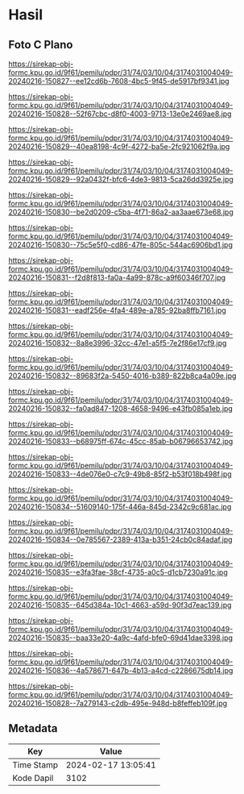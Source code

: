 # Hasil

## Foto C Plano

https://sirekap-obj-formc.kpu.go.id/9f61/pemilu/pdpr/31/74/03/10/04/3174031004049-20240216-150827--ee12cd6b-7608-4bc5-9f45-de5917bf9341.jpg

https://sirekap-obj-formc.kpu.go.id/9f61/pemilu/pdpr/31/74/03/10/04/3174031004049-20240216-150828--52f67cbc-d8f0-4003-9713-13e0e2469ae8.jpg

https://sirekap-obj-formc.kpu.go.id/9f61/pemilu/pdpr/31/74/03/10/04/3174031004049-20240216-150829--40ea8198-4c9f-4272-ba5e-2fc921062f9a.jpg

https://sirekap-obj-formc.kpu.go.id/9f61/pemilu/pdpr/31/74/03/10/04/3174031004049-20240216-150829--92a0432f-bfc6-4de3-9813-5ca26dd3925e.jpg

https://sirekap-obj-formc.kpu.go.id/9f61/pemilu/pdpr/31/74/03/10/04/3174031004049-20240216-150830--be2d0209-c5ba-4f71-86a2-aa3aae673e68.jpg

https://sirekap-obj-formc.kpu.go.id/9f61/pemilu/pdpr/31/74/03/10/04/3174031004049-20240216-150830--75c5e5f0-cd86-47fe-805c-544ac6906bd1.jpg

https://sirekap-obj-formc.kpu.go.id/9f61/pemilu/pdpr/31/74/03/10/04/3174031004049-20240216-150831--f2d8f813-fa0a-4a99-878c-a9f60346f707.jpg

https://sirekap-obj-formc.kpu.go.id/9f61/pemilu/pdpr/31/74/03/10/04/3174031004049-20240216-150831--eadf256e-4fa4-489e-a785-92ba8ffb7161.jpg

https://sirekap-obj-formc.kpu.go.id/9f61/pemilu/pdpr/31/74/03/10/04/3174031004049-20240216-150832--8a8e3996-32cc-47e1-a5f5-7e2f86e17cf9.jpg

https://sirekap-obj-formc.kpu.go.id/9f61/pemilu/pdpr/31/74/03/10/04/3174031004049-20240216-150832--89683f2a-5450-4016-b389-822b8ca4a09e.jpg

https://sirekap-obj-formc.kpu.go.id/9f61/pemilu/pdpr/31/74/03/10/04/3174031004049-20240216-150832--fa0ad847-1208-4658-9496-e43fb085a1eb.jpg

https://sirekap-obj-formc.kpu.go.id/9f61/pemilu/pdpr/31/74/03/10/04/3174031004049-20240216-150833--b68975ff-674c-45cc-85ab-b06796653742.jpg

https://sirekap-obj-formc.kpu.go.id/9f61/pemilu/pdpr/31/74/03/10/04/3174031004049-20240216-150833--4de076e0-c7c9-49b8-85f2-b53f018b498f.jpg

https://sirekap-obj-formc.kpu.go.id/9f61/pemilu/pdpr/31/74/03/10/04/3174031004049-20240216-150834--51609140-175f-446a-845d-2342c9c681ac.jpg

https://sirekap-obj-formc.kpu.go.id/9f61/pemilu/pdpr/31/74/03/10/04/3174031004049-20240216-150834--0e785567-2389-413a-b351-24cb0c84adaf.jpg

https://sirekap-obj-formc.kpu.go.id/9f61/pemilu/pdpr/31/74/03/10/04/3174031004049-20240216-150835--e3fa3fae-38cf-4735-a0c5-d1cb7230a91c.jpg

https://sirekap-obj-formc.kpu.go.id/9f61/pemilu/pdpr/31/74/03/10/04/3174031004049-20240216-150835--645d384a-10c1-4663-a59d-90f3d7eac139.jpg

https://sirekap-obj-formc.kpu.go.id/9f61/pemilu/pdpr/31/74/03/10/04/3174031004049-20240216-150835--baa33e20-4a9c-4afd-bfe0-69d41dae3398.jpg

https://sirekap-obj-formc.kpu.go.id/9f61/pemilu/pdpr/31/74/03/10/04/3174031004049-20240216-150836--4a578671-647b-4b13-a4cd-c2286675db14.jpg

https://sirekap-obj-formc.kpu.go.id/9f61/pemilu/pdpr/31/74/03/10/04/3174031004049-20240216-150828--7a279143-c2db-495e-948d-b8feffeb109f.jpg


## Metadata

| Key        | Value               |
| ---------- | ------------------- |
| Time Stamp | 2024-02-17 13:05:41 |
| Kode Dapil | 3102                |



